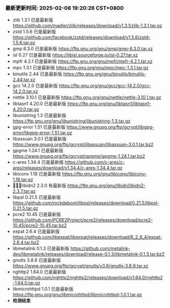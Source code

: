 ### <b><span style="color:black">最新更新时间: 2025-02-08 19:20:26 CST+0800</span></b> ###
- zlib 1.3.1 已是最新版 https://github.com/madler/zlib/releases/download/v1.3.1/zlib-1.3.1.tar.gz
- zstd 1.5.6 已是最新版 https://github.com/facebook/zstd/releases/download/v1.5.6/zstd-1.5.6.tar.gz
- gmp 6.3.0 已是最新版 https://ftp.gnu.org/gnu/gmp/gmp-6.3.0.tar.xz
- isl 0.27 已是最新版 https://libisl.sourceforge.io/isl-0.27.tar.xz
- mpfr 4.2.1 已是最新版 https://ftp.gnu.org/gnu/mpfr/mpfr-4.2.1.tar.xz
- mpc 1.3.1 已是最新版 https://ftp.gnu.org/gnu/mpc/mpc-1.3.1.tar.gz
- binutils 2.44 已是最新版 https://ftp.gnu.org/gnu/binutils/binutils-2.44.tar.xz
- gcc 14.2.0 已是最新版 https://ftp.gnu.org/gnu/gcc/gcc-14.2.0/gcc-14.2.0.tar.xz
- nettle 3.10.1 已是最新版 https://ftp.gnu.org/gnu/nettle/nettle-3.10.1.tar.gz
- libtasn1 4.20.0 已是最新版 https://ftp.gnu.org/gnu/libtasn1/libtasn1-4.20.0.tar.gz
- libunistring 1.3 已是最新版 https://ftp.gnu.org/gnu/libunistring/libunistring-1.3.tar.gz
- gpg-error 1.51 已是最新版 https://www.gnupg.org/ftp/gcrypt/libgpg-error/libgpg-error-1.51.tar.gz
- libassuan 3.0.1 已是最新版 https://www.gnupg.org/ftp/gcrypt/libassuan/libassuan-3.0.1.tar.bz2
- gpgme 1.24.1 已是最新版 https://www.gnupg.org/ftp/gcrypt/gpgme/gpgme-1.24.1.tar.bz2
- c-ares 1.34.4 已是最新版 https://github.com/c-ares/c-ares/releases/download/v1.34.4/c-ares-1.34.4.tar.gz
- libiconv 1.18 已是最新版 https://ftp.gnu.org/gnu/libiconv/libiconv-1.18.tar.gz
- 🔴🔴🔴libidn2 2.3.0 有最新版  https://ftp.gnu.org/gnu/libidn/libidn2-2.3.7.tar.gz
- libpsl 0.21.5 已是最新版 https://github.com/rockdaboot/libpsl/releases/download/0.21.5/libpsl-0.21.5.tar.gz
- pcre2 10.45 已是最新版 https://github.com/PCRE2Project/pcre2/releases/download/pcre2-10.45/pcre2-10.45.tar.bz2
- expat 2.6.4 已是最新版 https://github.com/libexpat/libexpat/releases/download/R_2_6_4/expat-2.6.4.tar.bz2
- libmetalink 0.1.3 已是最新版 https://github.com/metalink-dev/libmetalink/releases/download/release-0.1.3/libmetalink-0.1.3.tar.bz2
- gnutls 3.8.9 已是最新版 https://www.gnupg.org/ftp/gcrypt/gnutls/v3.8/gnutls-3.8.9.tar.xz
- nghttp2 1.64.0 已是最新版 https://github.com/nghttp2/nghttp2/releases/download/v1.64.0/nghttp2-1.64.0.tar.gz
- libmicrohttpd 1.0.1 已是最新版 https://ftp.gnu.org/gnu/libmicrohttpd/libmicrohttpd-1.0.1.tar.gz
- ******检测结束******
